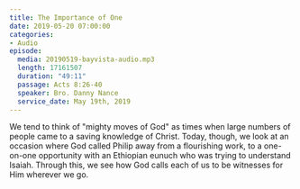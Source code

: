 ```yaml
---
title: The Importance of One
date: 2019-05-20 07:00:00
categories:
- Audio
episode:
  media: 20190519-bayvista-audio.mp3
  length: 17161507
  duration: "49:11"
  passage: Acts 8:26-40
  speaker: Bro. Danny Nance
  service_date: May 19th, 2019
---
```

We tend to think of "mighty moves of God" as times when large numbers of people came to a saving knowledge of Christ. Today, though, we look at an occasion where God called Philip away from a flourishing work, to a one-on-one opportunity with an Ethiopian eunuch who was trying to understand Isaiah. Through this, we see how God calls each of us to be witnesses for Him wherever we go.